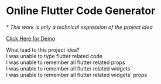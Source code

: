 # Online Flutter Code Generator

<i>* This work is only a technical expression of the project idea</i>

<a href="https://sujanavan.github.io/OFCG" >Click Here for Demo</a>

What lead to this project idea?<br>
I was unable to type flutter related code<br>
I was unable to remember all flutter related props<br>
I was unable to remember all flutter related widgets<br>
I was unable to remember all flutter related widgets' props
